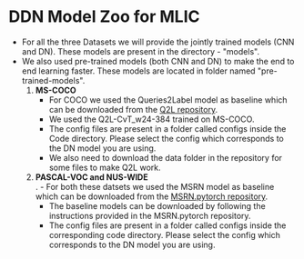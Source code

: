# DDN Model Zoo for MLIC
- For all the three Datasets we will provide the jointly trained models (CNN and DN). These models are present in the directory - "models". 
- We also used pre-trained models (both CNN and DN) to make the end to end learning faster. These models are located in folder named "pre-trained-models".
	1. **MS-COCO**  
		- For COCO we used the Queries2Label model as baseline which can be downloaded from the [Q2L repository](https://github.com/SlongLiu/query2labels). 
		- We used the Q2L-CvT_w24-384 trained on MS-COCO. 
		- The config files are present in a folder called configs inside the Code directory. Please select the config which corresponds to the DN model you are using.
		- We also need to download the data folder in the repository for some files to make Q2L work. 
	2. **PASCAL-VOC and NUS-WIDE**	
. 		- For both these datsets we used the MSRN model as baseline which can be downloaded from the [MSRN.pytorch repository](https://github.com/chehao2628/MSRN). 
		- The baseline models can be downloaded by following the instructions provided in the MSRN.pytorch repository.
		- The config files are present in a folder called configs inside the corresponding code directory. Please select the config which corresponds to the DN model you are using. 
